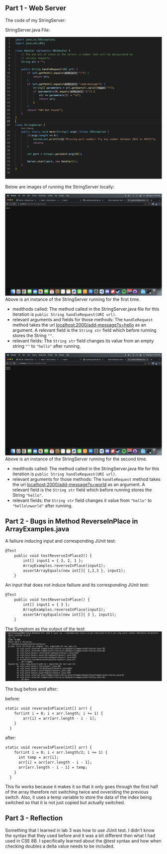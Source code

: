 ## Part 1 - Web Server

The code of my StringServer:

StringServer.java File:

![image of StringServer Code](StringServerCode.png)

Below are images of running the StringServer locally:

![image of test1](test2.png)
Above is an instance of the StringServer running for the first time. 
- medthods called: The method called in the StringServer.java file for this iteration is ```public String handleRequest(URI url)```.
- relevant arguments and fields for those methods: The ```handleRequest``` method takes the url [localhost:2000/add-message?s=hello]() as an argument. A relevant field is the ```String str``` field which before running stores the String ```""```. 
- relevant fields: The ```String str``` field changes its value from an empty string ```""``` to ```"hello"``` after running.

![image of test2](test1.png)
Above is an instance of the StringServer running for the second time.
- medthods called: The method called in the StringServer.java file for this iteration is ```public String handleRequest(URI url)```.
- relevant arguments for those methods: The ```handleRequest``` method takes the url [localhost:2000/add-message?s=world]() as an argument. A relevant field is the ```String str``` field which before running stores the String ```"hello"```.
- relevant fields: the ```String str``` field changes it value from ```"hello"``` to ```"hello\nworld"``` after running.

## Part 2 - Bugs in Method ReverseInPlace in ArrayExamples.java

A failiure inducing input and corresponding JUnit test:

```
@Test 
	public void testReverseInPlace2() {
	    int[] input1 = { 3, 2, 1 };
	    ArrayExamples.reverseInPlace(input1);
	    assertArrayEquals(new int[]{ 1,2,3 }, input1);
	}
```

An input that does not induce failiure and its corresponding JUnit test:

```
@Test 
	public void testReverseInPlace() {
	    int[] input1 = { 3 };
	    ArrayExamples.reverseInPlace(input1);
	    assertArrayEquals(new int[]{ 3 }, input1);
	}
```

The Symptom as the output of the test:
![image of symptom](lab3Img.png)


The bug before and after:

before:
```
static void reverseInPlace(int[] arr) {
    for(int i = 0; i < arr.length; i += 1) {
      	arr[i] = arr[arr.length - i - 1];
    }
  }
```
after:
```
static void reverseInPlace(int[] arr) {
    for(int i = 0; i < arr.length/2; i += 1) {
      int temp = arr[i];
      arr[i] = arr[arr.length - i - 1];
      arr[arr.length - i - 1] = temp;
    }
  }
 ```
 This fix works because it makes it so that it only goes through the first half of the array therefore not switching
 twice and ovveriding the previous switch. Also, it uses a temp variable to store the data of the index being switched
 so that it is not just copied but actually switched.
 
 ## Part 3 - Reflection
 
 Something that I learned in lab 3 was how to use JUnit test. I didn't know the syntax that they used before and it was a bit different
 then what I had used in CSE 8B. I specifically learned about the @test syntax and how when checking doubles a delta value needs to be included.

